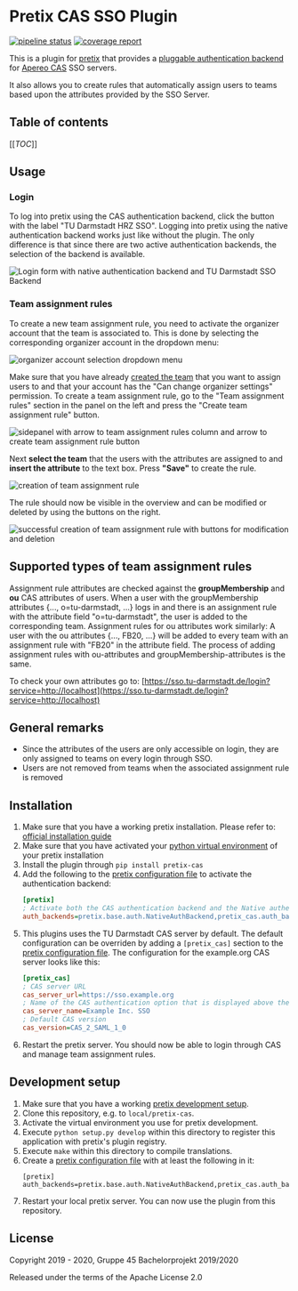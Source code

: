 # Pretix CAS SSO Plugin

[![pipeline status](https://git.rwth-aachen.de/bp45/pretix-hrz-sso-plugin/badges/master/pipeline.svg)](https://git.rwth-aachen.de/bp45/pretix-hrz-sso-plugin/commits/master)
[![coverage report](https://git.rwth-aachen.de/bp45/pretix-hrz-sso-plugin/badges/master/coverage.svg)](https://git.rwth-aachen.de/bp45/pretix-hrz-sso-plugin/commits/master)

This is a plugin for [pretix] that provides a [pluggable authentication backend] for [Apereo CAS] SSO servers.

It also allows you to create rules that automatically assign users to teams based upon the attributes provided by the SSO Server.

## Table of contents
[[_TOC_]]

## Usage

### Login

To log into pretix using the CAS authentication backend, click the button with the label "TU Darmstadt HRZ SSO".
Logging into pretix using the native authentication backend works just like without the plugin.
The only difference is that since there are two active authentication backends, the selection of the backend is available.

<img src="doc/login form.png" alt="Login form with native authentication backend and TU Darmstadt SSO Backend">

### Team assignment rules

To create a new team assignment rule, you need to activate the organizer account that the team is associated to.
This is done by selecting the corresponding organizer account in the dropdown menu:

<img src="doc/organizer dropdown.png" alt="organizer account selection dropdown menu">


Make sure that you have already [created the team] that you want to assign users to and that your account has the
"Can change organizer settings" permission.
To create a team assignment rule, go to the "Team assignment rules" section in the panel on the left and press the
"Create team assignment rule" button.

<img src="doc/empty team assignment rules with arrows.png" alt="sidepanel with arrow to team assignment rules column and arrow to create team assignment rule button ">


Next **select the team** that the users with the attributes are assigned to and **insert the attribute** to the text box.
Press **"Save"** to create the rule.

<img src="doc/modify or create team assignment rule.png" alt="creation of team assignment rule">


The rule should now be visible in the overview and can be modified or deleted by using the buttons on the right.


<img src="doc/team assignment rule created.png" alt="successful creation of team assignment rule with buttons for modification and deletion">

## Supported types of team assignment rules

Assignment rule attributes are checked against the **groupMembership** and **ou** CAS attributes of users.
When a user with the groupMembership attributes {..., o=tu-darmstadt, ...} logs in and there is an assignment rule with the attribute field "o=tu-darmstadt", the user is added to the corresponding team.
Assignment rules for ou attributes work similarly: A user with the ou attributes {..., FB20, ...} will be added to every team with an assignment rule with "FB20" in the attribute field.
The process of adding assignment rules with ou-attributes and groupMembership-attributes is the same.

To check your own attributes go to: [https://sso.tu-darmstadt.de/login?service=http://localhost](https://sso.tu-darmstadt.de/login?service=http://localhost)

## General remarks

- Since the attributes of the users are only accessible on login, they are only assigned to teams on every login through SSO.
- Users are not removed from teams when the associated assignment rule is removed

## Installation

1. Make sure that you have a working pretix installation. Please refer to: [official installation guide]
2. Make sure that you have activated your [python virtual environment] of your pretix installation
3. Install the plugin through `pip install pretix-cas`
4. Add the following to the [pretix configuration file] to activate the authentication backend:
   ```ini
   [pretix]
   ; Activate both the CAS authentication backend and the Native authentication backend
   auth_backends=pretix.base.auth.NativeAuthBackend,pretix_cas.auth_backend.CasAuthBackend
   ```
5. This plugins uses the TU Darmstadt CAS server by default. The default configuration can be overriden by adding a
   `[pretix_cas]` section to the [pretix configuration file]. The configuration for the example.org CAS server looks
   like this:
   ```ini
   [pretix_cas]
   ; CAS server URL
   cas_server_url=https://sso.example.org
   ; Name of the CAS authentication option that is displayed above the login prompt
   cas_server_name=Example Inc. SSO
   ; Default CAS version
   cas_version=CAS_2_SAML_1_0
   ```
6. Restart the pretix server. You should now be able to login through CAS and manage team assignment rules.

## Development setup

1. Make sure that you have a working [pretix development setup].
2. Clone this repository, e.g. to ``local/pretix-cas``.
3. Activate the virtual environment you use for pretix development.
4. Execute ``python setup.py develop`` within this directory to register this application with pretix's plugin registry.
5. Execute ``make`` within this directory to compile translations.
6. Create a [pretix configuration file] with at least the following in it:
   ```
   [pretix]
   auth_backends=pretix.base.auth.NativeAuthBackend,pretix_cas.auth_backend.CasAuthBackend
   ```
7. Restart your local pretix server. You can now use the plugin from this repository.
   
## License

Copyright 2019 - 2020, Gruppe 45 Bachelorprojekt 2019/2020

Released under the terms of the Apache License 2.0

[pretix]: https://github.com/pretix/pretix
[Apereo CAS]: https://www.apereo.org/projects/cas
[pretix development setup]: https://docs.pretix.eu/en/latest/development/setup.html
[pretix configuration file]: https://docs.pretix.eu/en/latest/admin/config.html
[pluggable authentication backend]: https://docs.pretix.eu/en/latest/development/api/auth.html
[created the team]: https://docs.pretix.eu/en/latest/user/organizers/teams.html
[official installation guide]: https://docs.pretix.eu/en/latest/admin/installation/index.html
[python virtual environment]: https://docs.python.org/3/library/venv.html

